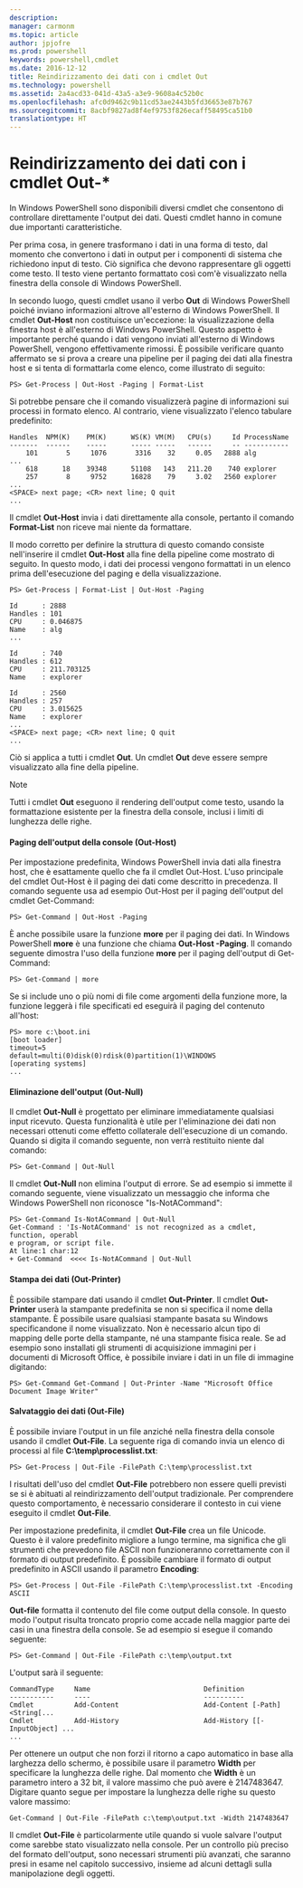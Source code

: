 ```yaml
---
description: 
manager: carmonm
ms.topic: article
author: jpjofre
ms.prod: powershell
keywords: powershell,cmdlet
ms.date: 2016-12-12
title: Reindirizzamento dei dati con i cmdlet Out
ms.technology: powershell
ms.assetid: 2a4acd33-041d-43a5-a3e9-9608a4c52b0c
ms.openlocfilehash: afc0d9462c9b11cd53ae2443b5fd36653e87b767
ms.sourcegitcommit: 8acbf9827ad8f4ef9753f826ecaff58495ca51b0
translationtype: HT
---
```

# <a name="redirecting-data-with-out--cmdlets"></a>Reindirizzamento dei dati con i cmdlet Out-*
In Windows PowerShell sono disponibili diversi cmdlet che consentono di controllare direttamente l'output dei dati. Questi cmdlet hanno in comune due importanti caratteristiche.

Per prima cosa, in genere trasformano i dati in una forma di testo, dal momento che convertono i dati in output per i componenti di sistema che richiedono input di testo. Ciò significa che devono rappresentare gli oggetti come testo. Il testo viene pertanto formattato così com'è visualizzato nella finestra della console di Windows PowerShell.

In secondo luogo, questi cmdlet usano il verbo **Out** di Windows PowerShell poiché inviano informazioni altrove all'esterno di Windows PowerShell. Il cmdlet **Out-Host** non costituisce un'eccezione: la visualizzazione della finestra host è all'esterno di Windows PowerShell. Questo aspetto è importante perché quando i dati vengono inviati all'esterno di Windows PowerShell, vengono effettivamente rimossi. È possibile verificare quanto affermato se si prova a creare una pipeline per il paging dei dati alla finestra host e si tenta di formattarla come elenco, come illustrato di seguito:

```
PS> Get-Process | Out-Host -Paging | Format-List
```

Si potrebbe pensare che il comando visualizzerà pagine di informazioni sui processi in formato elenco. Al contrario, viene visualizzato l'elenco tabulare predefinito:

```
Handles  NPM(K)    PM(K)      WS(K) VM(M)   CPU(s)     Id ProcessName
-------  ------    -----      ----- -----   ------     -- -----------
    101       5     1076       3316    32     0.05   2888 alg
...
    618      18    39348      51108   143   211.20    740 explorer
    257       8     9752      16828    79     3.02   2560 explorer
...
<SPACE> next page; <CR> next line; Q quit
...
```

Il cmdlet **Out-Host** invia i dati direttamente alla console, pertanto il comando **Format-List** non riceve mai niente da formattare.

Il modo corretto per definire la struttura di questo comando consiste nell'inserire il cmdlet **Out-Host** alla fine della pipeline come mostrato di seguito. In questo modo, i dati dei processi vengono formattati in un elenco prima dell'esecuzione del paging e della visualizzazione.

```
PS> Get-Process | Format-List | Out-Host -Paging

Id      : 2888
Handles : 101
CPU     : 0.046875
Name    : alg
...

Id      : 740
Handles : 612
CPU     : 211.703125
Name    : explorer

Id      : 2560
Handles : 257
CPU     : 3.015625
Name    : explorer
...
<SPACE> next page; <CR> next line; Q quit
...
```

Ciò si applica a tutti i cmdlet **Out**. Un cmdlet **Out** deve essere sempre visualizzato alla fine della pipeline.

> [!NOTE]
> Tutti i cmdlet **Out** eseguono il rendering dell'output come testo, usando la formattazione esistente per la finestra della console, inclusi i limiti di lunghezza delle righe.

#### <a name="paging-console-output-out-host"></a>Paging dell'output della console (Out-Host)
Per impostazione predefinita, Windows PowerShell invia dati alla finestra host, che è esattamente quello che fa il cmdlet Out-Host. L'uso principale del cmdlet Out-Host è il paging dei dati come descritto in precedenza. Il comando seguente usa ad esempio Out-Host per il paging dell'output del cmdlet Get-Command:

```
PS> Get-Command | Out-Host -Paging
```

È anche possibile usare la funzione **more** per il paging dei dati. In Windows PowerShell **more** è una funzione che chiama **Out-Host -Paging**. Il comando seguente dimostra l'uso della funzione **more** per il paging dell'output di Get-Command:

```
PS> Get-Command | more
```

Se si include uno o più nomi di file come argomenti della funzione more, la funzione leggerà i file specificati ed eseguirà il paging del contenuto all'host:

```
PS> more c:\boot.ini
[boot loader]
timeout=5
default=multi(0)disk(0)rdisk(0)partition(1)\WINDOWS
[operating systems]
...
```

#### <a name="discarding-output-out-null"></a>Eliminazione dell'output (Out-Null)
Il cmdlet **Out-Null** è progettato per eliminare immediatamente qualsiasi input ricevuto. Questa funzionalità è utile per l'eliminazione dei dati non necessari ottenuti come effetto collaterale dell'esecuzione di un comando. Quando si digita il comando seguente, non verrà restituito niente dal comando:

```
PS> Get-Command | Out-Null
```

Il cmdlet **Out-Null** non elimina l'output di errore. Se ad esempio si immette il comando seguente, viene visualizzato un messaggio che informa che Windows PowerShell non riconosce "Is-NotACommand":

```
PS> Get-Command Is-NotACommand | Out-Null
Get-Command : 'Is-NotACommand' is not recognized as a cmdlet, function, operabl
e program, or script file.
At line:1 char:12
+ Get-Command  <<<< Is-NotACommand | Out-Null
```

#### <a name="printing-data-out-printer"></a>Stampa dei dati (Out-Printer)
È possibile stampare dati usando il cmdlet **Out-Printer**. Il cmdlet **Out-Printer** userà la stampante predefinita se non si specifica il nome della stampante. È possibile usare qualsiasi stampante basata su Windows specificandone il nome visualizzato. Non è necessario alcun tipo di mapping delle porte della stampante, né una stampante fisica reale. Se ad esempio sono installati gli strumenti di acquisizione immagini per i documenti di Microsoft Office, è possibile inviare i dati in un file di immagine digitando:

```
PS> Get-Command Get-Command | Out-Printer -Name "Microsoft Office Document Image Writer"
```

#### <a name="saving-data-out-file"></a>Salvataggio dei dati (Out-File)
È possibile inviare l'output in un file anziché nella finestra della console usando il cmdlet **Out-File**. La seguente riga di comando invia un elenco di processi al file **C:\\temp\\processlist.txt**:

```
PS> Get-Process | Out-File -FilePath C:\temp\processlist.txt
```

I risultati dell'uso del cmdlet **Out-File** potrebbero non essere quelli previsti se si è abituati al reindirizzamento dell'output tradizionale. Per comprendere questo comportamento, è necessario considerare il contesto in cui viene eseguito il cmdlet **Out-File**.

Per impostazione predefinita, il cmdlet **Out-File** crea un file Unicode. Questo è il valore predefinito migliore a lungo termine, ma significa che gli strumenti che prevedono file ASCII non funzioneranno correttamente con il formato di output predefinito. È possibile cambiare il formato di output predefinito in ASCII usando il parametro **Encoding**:

```
PS> Get-Process | Out-File -FilePath C:\temp\processlist.txt -Encoding ASCII
```

**Out-file** formatta il contenuto del file come output della console. In questo modo l'output risulta troncato proprio come accade nella maggior parte dei casi in una finestra della console. Se ad esempio si esegue il comando seguente:

```
PS> Get-Command | Out-File -FilePath c:\temp\output.txt
```

L'output sarà il seguente:

```
CommandType     Name                            Definition                     
-----------     ----                            ----------                     
Cmdlet          Add-Content                     Add-Content [-Path] <String[...
Cmdlet          Add-History                     Add-History [[-InputObject] ...
...
```

Per ottenere un output che non forzi il ritorno a capo automatico in base alla larghezza dello schermo, è possibile usare il parametro **Width** per specificare la lunghezza delle righe. Dal momento che **Width** è un parametro intero a 32 bit, il valore massimo che può avere è 2147483647. Digitare quanto segue per impostare la lunghezza delle righe su questo valore massimo:

```
Get-Command | Out-File -FilePath c:\temp\output.txt -Width 2147483647
```

Il cmdlet **Out-File** è particolarmente utile quando si vuole salvare l'output come sarebbe stato visualizzato nella console. Per un controllo più preciso del formato dell'output, sono necessari strumenti più avanzati, che saranno presi in esame nel capitolo successivo, insieme ad alcuni dettagli sulla manipolazione degli oggetti.

